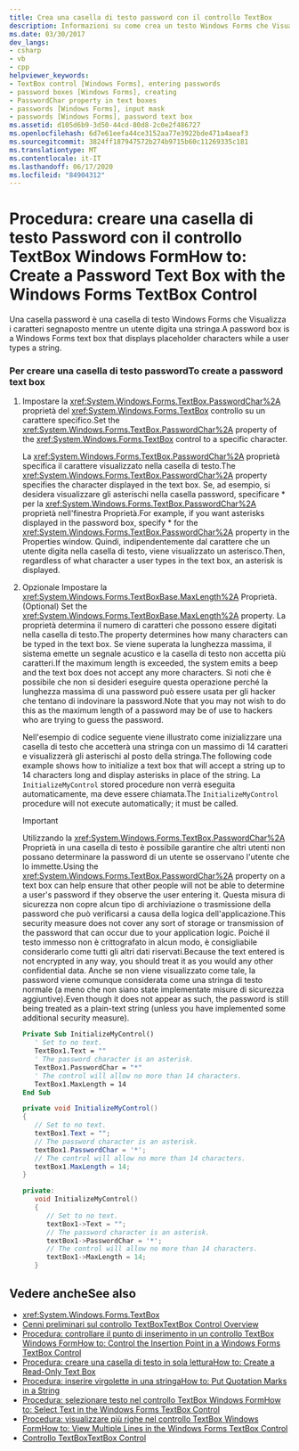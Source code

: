 ```yaml
---
title: Crea una casella di testo password con il controllo TextBox
description: Informazioni su come crea un testo Windows Forms che Visualizza i caratteri segnaposto mentre un utente digita una stringa.
ms.date: 03/30/2017
dev_langs:
- csharp
- vb
- cpp
helpviewer_keywords:
- TextBox control [Windows Forms], entering passwords
- password boxes [Windows Forms], creating
- PasswordChar property in text boxes
- passwords [Windows Forms], input mask
- passwords [Windows Forms], password text box
ms.assetid: d105d6b9-3d50-44cd-80d8-2c0e2f486727
ms.openlocfilehash: 6d7e61eefa44ce3152aa77e3922bde471a4aeaf3
ms.sourcegitcommit: 3824ff187947572b274b9715b60c11269335c181
ms.translationtype: MT
ms.contentlocale: it-IT
ms.lasthandoff: 06/17/2020
ms.locfileid: "84904312"
---
```

# <a name="how-to-create-a-password-text-box-with-the-windows-forms-textbox-control"></a><span data-ttu-id="b9ae1-103">Procedura: creare una casella di testo Password con il controllo TextBox Windows Form</span><span class="sxs-lookup"><span data-stu-id="b9ae1-103">How to: Create a Password Text Box with the Windows Forms TextBox Control</span></span>

<span data-ttu-id="b9ae1-104">Una casella password è una casella di testo Windows Forms che Visualizza i caratteri segnaposto mentre un utente digita una stringa.</span><span class="sxs-lookup"><span data-stu-id="b9ae1-104">A password box is a Windows Forms text box that displays placeholder characters while a user types a string.</span></span>

### <a name="to-create-a-password-text-box"></a><span data-ttu-id="b9ae1-105">Per creare una casella di testo password</span><span class="sxs-lookup"><span data-stu-id="b9ae1-105">To create a password text box</span></span>

1. <span data-ttu-id="b9ae1-106">Impostare la <xref:System.Windows.Forms.TextBox.PasswordChar%2A> proprietà del <xref:System.Windows.Forms.TextBox> controllo su un carattere specifico.</span><span class="sxs-lookup"><span data-stu-id="b9ae1-106">Set the <xref:System.Windows.Forms.TextBox.PasswordChar%2A> property of the <xref:System.Windows.Forms.TextBox> control to a specific character.</span></span>

    <span data-ttu-id="b9ae1-107">La <xref:System.Windows.Forms.TextBox.PasswordChar%2A> proprietà specifica il carattere visualizzato nella casella di testo.</span><span class="sxs-lookup"><span data-stu-id="b9ae1-107">The <xref:System.Windows.Forms.TextBox.PasswordChar%2A> property specifies the character displayed in the text box.</span></span> <span data-ttu-id="b9ae1-108">Se, ad esempio, si desidera visualizzare gli asterischi nella casella password, specificare \* per la <xref:System.Windows.Forms.TextBox.PasswordChar%2A> proprietà nell'finestra Proprietà.</span><span class="sxs-lookup"><span data-stu-id="b9ae1-108">For example, if you want asterisks displayed in the password box, specify \* for the <xref:System.Windows.Forms.TextBox.PasswordChar%2A> property in the Properties window.</span></span> <span data-ttu-id="b9ae1-109">Quindi, indipendentemente dal carattere che un utente digita nella casella di testo, viene visualizzato un asterisco.</span><span class="sxs-lookup"><span data-stu-id="b9ae1-109">Then, regardless of what character a user types in the text box, an asterisk is displayed.</span></span>

2. <span data-ttu-id="b9ae1-110">Opzionale Impostare la <xref:System.Windows.Forms.TextBoxBase.MaxLength%2A> Proprietà.</span><span class="sxs-lookup"><span data-stu-id="b9ae1-110">(Optional) Set the <xref:System.Windows.Forms.TextBoxBase.MaxLength%2A> property.</span></span> <span data-ttu-id="b9ae1-111">La proprietà determina il numero di caratteri che possono essere digitati nella casella di testo.</span><span class="sxs-lookup"><span data-stu-id="b9ae1-111">The property determines how many characters can be typed in the text box.</span></span> <span data-ttu-id="b9ae1-112">Se viene superata la lunghezza massima, il sistema emette un segnale acustico e la casella di testo non accetta più caratteri.</span><span class="sxs-lookup"><span data-stu-id="b9ae1-112">If the maximum length is exceeded, the system emits a beep and the text box does not accept any more characters.</span></span> <span data-ttu-id="b9ae1-113">Si noti che è possibile che non si desideri eseguire questa operazione perché la lunghezza massima di una password può essere usata per gli hacker che tentano di indovinare la password.</span><span class="sxs-lookup"><span data-stu-id="b9ae1-113">Note that you may not wish to do this as the maximum length of a password may be of use to hackers who are trying to guess the password.</span></span>

    <span data-ttu-id="b9ae1-114">Nell'esempio di codice seguente viene illustrato come inizializzare una casella di testo che accetterà una stringa con un massimo di 14 caratteri e visualizzerà gli asterischi al posto della stringa.</span><span class="sxs-lookup"><span data-stu-id="b9ae1-114">The following code example shows how to initialize a text box that will accept a string up to 14 characters long and display asterisks in place of the string.</span></span> <span data-ttu-id="b9ae1-115">La `InitializeMyControl` stored procedure non verrà eseguita automaticamente, ma deve essere chiamata.</span><span class="sxs-lookup"><span data-stu-id="b9ae1-115">The `InitializeMyControl` procedure will not execute automatically; it must be called.</span></span>

    > [!IMPORTANT]
    > <span data-ttu-id="b9ae1-116">Utilizzando la <xref:System.Windows.Forms.TextBox.PasswordChar%2A> Proprietà in una casella di testo è possibile garantire che altri utenti non possano determinare la password di un utente se osservano l'utente che lo immette.</span><span class="sxs-lookup"><span data-stu-id="b9ae1-116">Using the <xref:System.Windows.Forms.TextBox.PasswordChar%2A> property on a text box can help ensure that other people will not be able to determine a user's password if they observe the user entering it.</span></span> <span data-ttu-id="b9ae1-117">Questa misura di sicurezza non copre alcun tipo di archiviazione o trasmissione della password che può verificarsi a causa della logica dell'applicazione.</span><span class="sxs-lookup"><span data-stu-id="b9ae1-117">This security measure does not cover any sort of storage or transmission of the password that can occur due to your application logic.</span></span> <span data-ttu-id="b9ae1-118">Poiché il testo immesso non è crittografato in alcun modo, è consigliabile considerarlo come tutti gli altri dati riservati.</span><span class="sxs-lookup"><span data-stu-id="b9ae1-118">Because the text entered is not encrypted in any way, you should treat it as you would any other confidential data.</span></span> <span data-ttu-id="b9ae1-119">Anche se non viene visualizzato come tale, la password viene comunque considerata come una stringa di testo normale (a meno che non siano state implementate misure di sicurezza aggiuntive).</span><span class="sxs-lookup"><span data-stu-id="b9ae1-119">Even though it does not appear as such, the password is still being treated as a plain-text string (unless you have implemented some additional security measure).</span></span>

    ```vb
    Private Sub InitializeMyControl()
       ' Set to no text.
       TextBox1.Text = ""
       ' The password character is an asterisk.
       TextBox1.PasswordChar = "*"
       ' The control will allow no more than 14 characters.
       TextBox1.MaxLength = 14
    End Sub
    ```

    ```csharp
    private void InitializeMyControl()
    {
       // Set to no text.
       textBox1.Text = "";
       // The password character is an asterisk.
       textBox1.PasswordChar = '*';
       // The control will allow no more than 14 characters.
       textBox1.MaxLength = 14;
    }
    ```

    ```cpp
    private:
       void InitializeMyControl()
       {
          // Set to no text.
          textBox1->Text = "";
          // The password character is an asterisk.
          textBox1->PasswordChar = '*';
          // The control will allow no more than 14 characters.
          textBox1->MaxLength = 14;
       }
    ```

## <a name="see-also"></a><span data-ttu-id="b9ae1-120">Vedere anche</span><span class="sxs-lookup"><span data-stu-id="b9ae1-120">See also</span></span>

- <xref:System.Windows.Forms.TextBox>
- [<span data-ttu-id="b9ae1-121">Cenni preliminari sul controllo TextBox</span><span class="sxs-lookup"><span data-stu-id="b9ae1-121">TextBox Control Overview</span></span>](textbox-control-overview-windows-forms.md)
- [<span data-ttu-id="b9ae1-122">Procedura: controllare il punto di inserimento in un controllo TextBox Windows Form</span><span class="sxs-lookup"><span data-stu-id="b9ae1-122">How to: Control the Insertion Point in a Windows Forms TextBox Control</span></span>](how-to-control-the-insertion-point-in-a-windows-forms-textbox-control.md)
- [<span data-ttu-id="b9ae1-123">Procedura: creare una casella di testo in sola lettura</span><span class="sxs-lookup"><span data-stu-id="b9ae1-123">How to: Create a Read-Only Text Box</span></span>](how-to-create-a-read-only-text-box-windows-forms.md)
- [<span data-ttu-id="b9ae1-124">Procedura: inserire virgolette in una stringa</span><span class="sxs-lookup"><span data-stu-id="b9ae1-124">How to: Put Quotation Marks in a String</span></span>](how-to-put-quotation-marks-in-a-string-windows-forms.md)
- [<span data-ttu-id="b9ae1-125">Procedura: selezionare testo nel controllo TextBox Windows Form</span><span class="sxs-lookup"><span data-stu-id="b9ae1-125">How to: Select Text in the Windows Forms TextBox Control</span></span>](how-to-select-text-in-the-windows-forms-textbox-control.md)
- [<span data-ttu-id="b9ae1-126">Procedura: visualizzare più righe nel controllo TextBox Windows Form</span><span class="sxs-lookup"><span data-stu-id="b9ae1-126">How to: View Multiple Lines in the Windows Forms TextBox Control</span></span>](how-to-view-multiple-lines-in-the-windows-forms-textbox-control.md)
- [<span data-ttu-id="b9ae1-127">Controllo TextBox</span><span class="sxs-lookup"><span data-stu-id="b9ae1-127">TextBox Control</span></span>](textbox-control-windows-forms.md)
